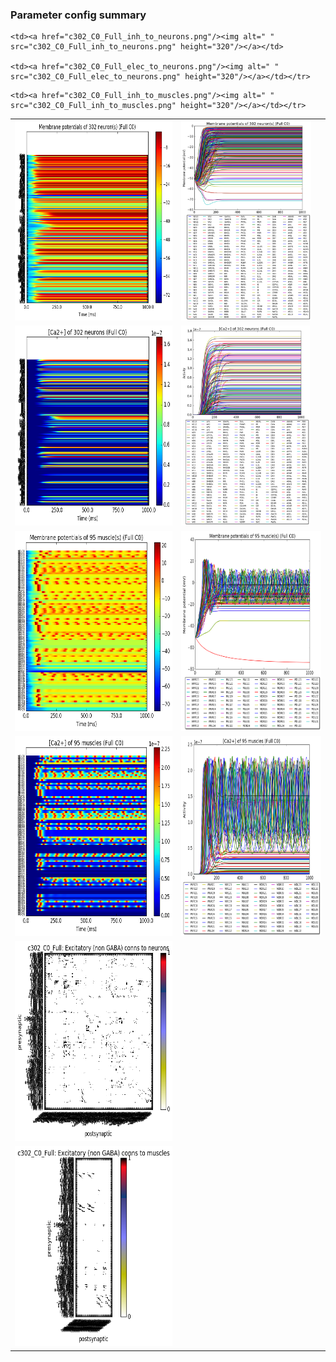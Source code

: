 ### Parameter config summary 
<table>

<tr>
  <td><a href="neurons_C0_Full.png"/><img alt=" " src="neurons_C0_Full.png" height="320"/></a></td>
  <td><a href="traces_neuron_Full_C0.png"/><img alt=" " src="traces_neuron_Full_C0.png" height="320"/></a></td>
</tr>

<tr>
  <td><a href="neuron_activity_C0_Full.png"/><img alt=" " src="neuron_activity_C0_Full.png" height="320"/></a></td>
  <td><a href="traces_neuron_activity_Full_C0.png"/><img alt=" " src="traces_neuron_activity_Full_C0.png" height="320"/></a></td>
</tr>

<tr>
  <td><a href="muscles_C0_Full.png"/><img alt=" " src="muscles_C0_Full.png" height="320"/></a></td>
  <td><a href="traces_muscles_Full_C0.png"/><img alt=" " src="traces_muscles_Full_C0.png" height="320"/></a></td>
</tr>

<tr>
  <td><a href="muscle_activity_C0_Full.png"/><img alt=" " src="muscle_activity_C0_Full.png" height="320"/></a></td>
  <td><a href="traces_muscles_activity_Full_C0.png"/><img alt=" " src="traces_muscles_activity_Full_C0.png" height="320"/></a></td>
</tr>

<tr><td><a href="c302_C0_Full_exc_to_neurons.png"/><img alt=" " src="c302_C0_Full_exc_to_neurons.png" height="320"/></a></td>

    <td><a href="c302_C0_Full_inh_to_neurons.png"/><img alt=" " src="c302_C0_Full_inh_to_neurons.png" height="320"/></a></td>

    <td><a href="c302_C0_Full_elec_to_neurons.png"/><img alt=" " src="c302_C0_Full_elec_to_neurons.png" height="320"/></a></td></tr>

<tr><td><a href="c302_C0_Full_exc_to_muscles.png"/><img alt=" " src="c302_C0_Full_exc_to_muscles.png" height="320"/></a></td>

    <td><a href="c302_C0_Full_inh_to_muscles.png"/><img alt=" " src="c302_C0_Full_inh_to_muscles.png" height="320"/></a></td></tr>
</table>

